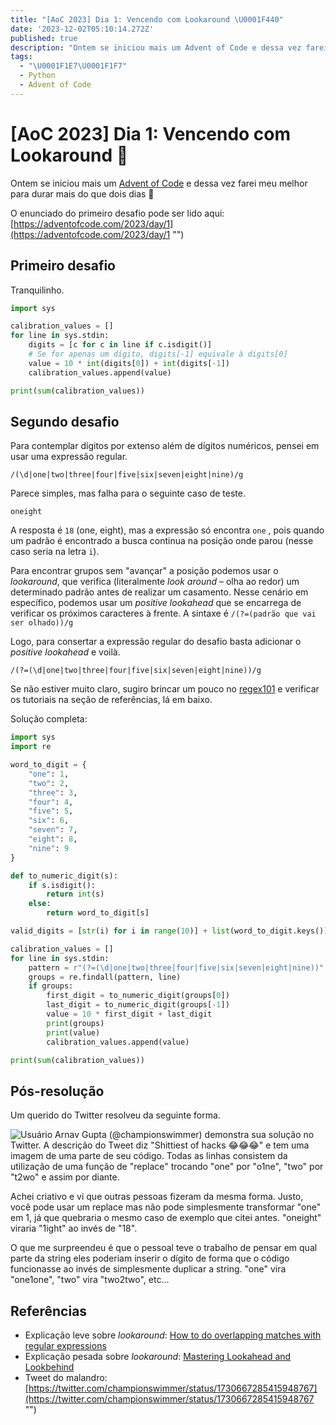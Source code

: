 ```yaml
---
title: "[AoC 2023] Dia 1: Vencendo com Lookaround \U0001F440"
date: '2023-12-02T05:10:14.272Z'
published: true
description: "Ontem se iniciou mais um Advent of Code e dessa vez farei meu melhor para durar mais do que dois dias \U0001F64F.\n\nO enunciado do primeiro desafio pode ser lido aqui: https://adventofcode.com/2023/day/1\n"
tags:
  - "\U0001F1E7\U0001F1F7"
  - Python
  - Advent of Code
---
```


# \[AoC 2023] Dia 1: Vencendo com Lookaround 👀

Ontem se iniciou mais um [Advent of Code](https://adventofcode.com/ "Advent of Code") e dessa vez farei meu melhor para durar mais do que dois dias 🙏

O enunciado do primeiro desafio pode ser lido aqui: [https://adventofcode.com/2023/day/1](https://adventofcode.com/2023/day/1 "")

## Primeiro desafio

Tranquilinho.

```python
import sys

calibration_values = []
for line in sys.stdin:
    digits = [c for c in line if c.isdigit()]
    # Se for apenas um dígito, digits[-1] equivale à digits[0]
    value = 10 * int(digits[0]) + int(digits[-1])
    calibration_values.append(value)

print(sum(calibration_values))
```

## Segundo desafio

Para contemplar dígitos por extenso além de dígitos numéricos, pensei em usar uma expressão regular.

`/(\d|one|two|three|four|five|six|seven|eight|nine)/g`

Parece simples, mas falha para o seguinte caso de teste.

`oneight`

A resposta é `18` (one, eight), mas a expressão só encontra `one` , pois quando um padrão é encontrado a busca continua na posição onde parou (nesse caso seria na letra `i`).

Para encontrar grupos sem "avançar" a posição podemos usar o *lookaround*, que verifica (literalmente *look* *around* – olha ao redor) um determinado padrão antes de realizar um casamento. Nesse cenário em específico, podemos usar um *positive lookahead* que se encarrega de verificar os próximos caracteres à frente. A sintaxe é `/(?=(padrão que vai ser olhado))/g`

Logo, para consertar a expressão regular do desafio basta adicionar o *positive lookahead* e voilà.

`/(?=(\d|one|two|three|four|five|six|seven|eight|nine))/g`

Se não estiver muito claro, sugiro brincar um pouco no [regex101](https://regex101.com/ "") e verificar os tutoriais na seção de referências, lá em baixo.

Solução completa:

```python
import sys
import re

word_to_digit = {
    "one": 1,
    "two": 2,
    "three": 3,
    "four": 4,
    "five": 5, 
    "six": 6,
    "seven": 7,
    "eight": 8,
    "nine": 9
}

def to_numeric_digit(s):
    if s.isdigit():
        return int(s)
    else:
        return word_to_digit[s]

valid_digits = [str(i) for i in range(10)] + list(word_to_digit.keys())

calibration_values = []
for line in sys.stdin:
    pattern = r"(?=(\d|one|two|three|four|five|six|seven|eight|nine))"
    groups = re.findall(pattern, line)
    if groups:
        first_digit = to_numeric_digit(groups[0])
        last_digit = to_numeric_digit(groups[-1])
        value = 10 * first_digit + last_digit
        print(groups)
        print(value)
        calibration_values.append(value)

print(sum(calibration_values))
```

## Pós-resolução

Um querido do Twitter resolveu da seguinte forma.

![Usuário Arnav Gupta (@championswimmer) demonstra sua solução no Twitter. A descrição do Tweet diz "Shittiest of hacks 😂😂😂" e tem uma imagem de uma parte de seu código. Todas as linhas consistem da utilização de uma função de "replace" trocando "one" por "o1ne", "two" por "t2wo" e assim por diante.](/7eda46096039ba5c4498c3ec1fa7f0528e4d67ba719e9dd0c44da3b64078f140.png "Engenheiro sênior mais fraco.")

Achei criativo e vi que outras pessoas fizeram da mesma forma. Justo, você pode usar um replace mas não pode simplesmente transformar "one" em 1, já que quebraria o mesmo caso de exemplo que citei antes. "oneight" viraria "1ight" ao invés de "18".

O que me surpreendeu é que o pessoal teve o trabalho de pensar em qual parte da string eles poderiam inserir o dígito de forma que o código funcionasse ao invés de simplesmente duplicar a string. "one" vira "one1one", "two" vira "two2two", etc...

## Referências

* Explicação leve sobre *lookaround*: [How to do overlapping matches with regular expressions](https://mtsknn.fi/blog/how-to-do-overlapping-matches-with-regular-expressions/#:~:text=Turns%20out%20that%20when%20the,capture%20overlapping%20pairs%20of%20letters. "")
* Explicação pesada sobre *lookaround*: [Mastering Lookahead and Lookbehind](https://www.rexegg.com/regex-lookarounds.html "")
* Tweet do malandro: [https://twitter.com/championswimmer/status/1730667285415948767](https://twitter.com/championswimmer/status/1730667285415948767 "")
